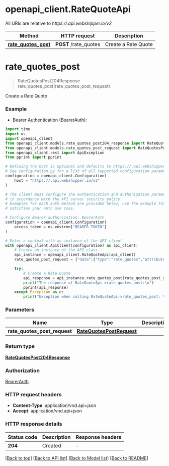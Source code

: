 # openapi_client.RateQuoteApi

All URIs are relative to *https://.api.webshipper.io/v2*

Method | HTTP request | Description
------------- | ------------- | -------------
[**rate_quotes_post**](RateQuoteApi.md#rate_quotes_post) | **POST** /rate_quotes | Create a Rate Quote


# **rate_quotes_post**
> RateQuotesPost204Response rate_quotes_post(rate_quotes_post_request)

Create a Rate Quote

### Example

* Bearer Authentication (BearerAuth):
```python
import time
import os
import openapi_client
from openapi_client.models.rate_quotes_post204_response import RateQuotesPost204Response
from openapi_client.models.rate_quotes_post_request import RateQuotesPostRequest
from openapi_client.rest import ApiException
from pprint import pprint

# Defining the host is optional and defaults to https://.api.webshipper.io/v2
# See configuration.py for a list of all supported configuration parameters.
configuration = openapi_client.Configuration(
    host = "https://.api.webshipper.io/v2"
)

# The client must configure the authentication and authorization parameters
# in accordance with the API server security policy.
# Examples for each auth method are provided below, use the example that
# satisfies your auth use case.

# Configure Bearer authorization: BearerAuth
configuration = openapi_client.Configuration(
    access_token = os.environ["BEARER_TOKEN"]
)

# Enter a context with an instance of the API client
with openapi_client.ApiClient(configuration) as api_client:
    # Create an instance of the API class
    api_instance = openapi_client.RateQuoteApi(api_client)
    rate_quotes_post_request = {"data":{"type":"rate_quotes","attributes":{"order_channel_id":16,"price":199,"weight":100,"delivery_address":{"zip":"7400","country_code":"DK"},"items":[{"quantity":5,"sku":"sku123"}]}}} # RateQuotesPostRequest | 

    try:
        # Create a Rate Quote
        api_response = api_instance.rate_quotes_post(rate_quotes_post_request)
        print("The response of RateQuoteApi->rate_quotes_post:\n")
        pprint(api_response)
    except Exception as e:
        print("Exception when calling RateQuoteApi->rate_quotes_post: %s\n" % e)
```



### Parameters

Name | Type | Description  | Notes
------------- | ------------- | ------------- | -------------
 **rate_quotes_post_request** | [**RateQuotesPostRequest**](RateQuotesPostRequest.md)|  | 

### Return type

[**RateQuotesPost204Response**](RateQuotesPost204Response.md)

### Authorization

[BearerAuth](../README.md#BearerAuth)

### HTTP request headers

 - **Content-Type**: application/vnd.api+json
 - **Accept**: application/vnd.api+json

### HTTP response details
| Status code | Description | Response headers |
|-------------|-------------|------------------|
**204** | Created |  -  |

[[Back to top]](#) [[Back to API list]](../README.md#documentation-for-api-endpoints) [[Back to Model list]](../README.md#documentation-for-models) [[Back to README]](../README.md)


